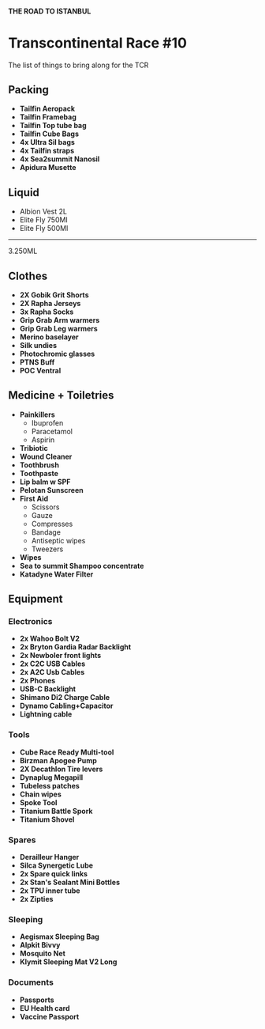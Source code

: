 #### THE ROAD TO ISTANBUL

# Transcontinental Race #10 

The list of things to bring along for the TCR

## Packing 
- **Tailfin Aeropack**
- **Tailfin Framebag**
- **Tailfin Top tube bag**
- **Tailfin Cube Bags**
- **4x Ultra Sil bags**
- **4x Tailfin straps**
- **4x Sea2summit Nanosil** 
- **Apidura Musette**

## Liquid 
- Albion Vest 2L
- Elite Fly 750Ml
- Elite Fly 500Ml
---
3.250ML 

## Clothes
- **2X Gobik Grit Shorts**
- **2X Rapha Jerseys**
- **3x Rapha Socks**
- **Grip Grab Arm warmers**
- **Grip Grab Leg warmers**
- **Merino baselayer**
- **Silk undies**
- **Photochromic glasses**
- **PTNS Buff**
- **POC Ventral** 

## Medicine + Toiletries
- **Painkillers**
  - Ibuprofen
  - Paracetamol
  - Aspirin
- **Tribiotic**
- **Wound Cleaner**
- **Toothbrush**
- **Toothpaste**
- **Lip balm w SPF**
- **Pelotan Sunscreen**
- **First Aid**
  - Scissors
  - Gauze
  - Compresses
  - Bandage
  - Antiseptic wipes
  - Tweezers
- **Wipes**
- **Sea to summit Shampoo concentrate**
- **Katadyne Water Filter**

## Equipment

### Electronics

- **2x Wahoo Bolt V2** 
- **2x Bryton Gardia Radar Backlight** 
- **2x Newboler front lights**
- **2x C2C USB Cables**
- **2x A2C Usb Cables**
- **2x Phones**
- **USB-C Backlight**
- **Shimano Di2 Charge Cable**
- **Dynamo Cabling+Capacitor**
- **Lightning cable**

### Tools

- **Cube Race Ready Multi-tool**
- **Birzman Apogee Pump**
- **2X Decathlon Tire levers**
- **Dynaplug Megapill**
- **Tubeless patches**
- **Chain wipes**
- **Spoke Tool**
- **Titanium Battle Spork**
- **Titanium Shovel**
  
### Spares

- **Derailleur Hanger**
- **Silca Synergetic Lube**
- **2x Spare quick links**
- **2x Stan's Sealant Mini Bottles**
- **2x TPU inner tube**
- **2x Zipties**

### Sleeping 
- **Aegismax Sleeping Bag**
- **Alpkit Bivvy**
- **Mosquito Net**
- **Klymit Sleeping Mat V2 Long**
  
### Documents

- **Passports**
- **EU Health card**
- **Vaccine Passport**


